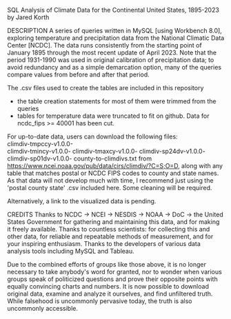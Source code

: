 SQL Analysis of Climate Data for the Continental United States, 1895-2023
by Jared Korth

DESCRIPTION
A series of queries written in MySQL [using Workbench 8.0], exploring temperature and precipitation data from the National Climatic Data Center [NCDC].
The data runs consistently from the starting point of January 1895 through the most recent update of April 2023.
Note that the period 1931-1990 was used in original calibration of precipitation data; to avoid redundancy and as a simple demarcation option, many of the queries compare values from before and after that period.

The .csv files used to create the tables are included in this repository
  - the table creation statements for most of them were trimmed from the queries
  - tables for temperature data were truncated to fit on github. Data for ncdc_fips >= 40001 has been cut.
  
For up-to-date data, users can download the following files:	 
climdiv-tmpccy-v1.0.0-	 
climdiv-tmincy-v1.0.0- 
climdiv-tmaxcy-v1.0.0-
climdiv-sp24dv-v1.0.0-
climdiv-sp01dv-v1.0.0-
county-to-climdivs.txt
from https://www.ncei.noaa.gov/pub/data/cirs/climdiv/?C=S;O=D, along with any table that matches postal or NCDC FIPS codes to county and state names. As that data will not develop much with time, I recommend just using the 'postal county state' .csv included here.
Some cleaning will be required.

Alternatively, a link to the visualized data is pending.



CREDITS
Thanks to NCDC -> NCEI -> NESDIS -> NOAA -> DoC -> the United States Government for gathering and maintaining this data, and for making it freely available.
Thanks to countless scientists: for collecting this and other data, for reliable and repeatable methods of measurement, and for your inspiring enthusiasm.
Thanks to the developers of various data analysis tools including MySQL and Tableau.

Due to the combined efforts of groups like those above, it is no longer necessary to take anybody's word for granted, nor to wonder when various groups speak of politicized questions and prove their opposite points with equally convincing charts and numbers. It is now possible to download original data, examine and analyze it ourselves, and find unfiltered truth. While falsehood is uncommonly pervasive today, the truth is also uncommonly accessible.
